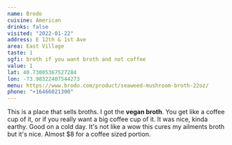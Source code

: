 ```yaml
---
name: Brodo
cuisine: American
drinks: false
visited: "2022-01-22"
address: E 12th & 1st Ave
area: East Village
taste: 1
sgfi: broth if you want broth and not coffee
value: 1
lat: 40.73005367527284
lon: -73.98322407544273
menu: https://www.brodo.com/product/seaweed-mushroom-broth-22oz/
phone: "+16466021300"
---
```


This is a place that sells broths. I got the **vegan broth**. You get like a coffee cup of it, or if you really want a big coffee cup of it. It was nice, kinda earthy. Good on a cold day. It's not like a wow this cures my ailments broth but it's nice. Almost $8 for a coffee sized portion.
